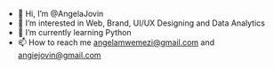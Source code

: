 - 👋 Hi, I’m @AngelaJovin
- 👀 I’m interested in Web, Brand, UI/UX Designing and Data Analytics
- 🌱 I’m currently learning Python
- 📫 How to reach me angelamwemezi@gmail.com and angiejovin@gmail.com

<!---
AngelaJovin/AngelaJovin is a ✨ special ✨ repository because its `README.md` (this file) appears on your GitHub profile.
You can click the Preview link to take a look at your changes.
--->
